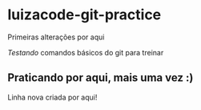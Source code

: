 # luizacode-git-practice

Primeiras alterações por aqui

*Testando* comandos básicos do git para treinar


## Praticando por aqui, mais uma vez :)

Linha nova criada por aqui!